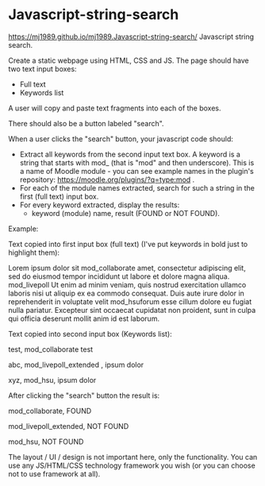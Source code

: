 # Javascript-string-search
https://mj1989.github.io/mj1989.Javascript-string-search/
Javascript string search.

Create a static webpage using HTML, CSS and JS. The page should have two text input boxes:
- Full text
- Keywords list

A user will copy and paste text fragments into each of the boxes.

There should also be a button labeled "search".

When a user clicks the "search" button, your javascript code should:
- Extract all keywords from the second input text box. A keyword is a string that starts with mod_ (that is "mod" and then underscore). This is a name of Moodle module - you can see example names in the plugin's repository: https://moodle.org/plugins/?q=type:mod .
- For each of the module names extracted, search for such a string in the first (full text) input box.
- For every keyword extracted, display the results:
  - keyword (module) name, result (FOUND or NOT FOUND).

Example:

Text copied into first input box (full text) (I've put keywords in bold just to highlight them):

Lorem ipsum dolor sit mod_collaborate amet, consectetur adipiscing elit, sed do eiusmod tempor incididunt ut labore et dolore magna aliqua. mod_livepoll Ut enim ad minim veniam, quis nostrud exercitation ullamco laboris nisi ut aliquip ex ea commodo consequat. Duis aute irure dolor in reprehenderit in voluptate velit mod_hsuforum esse cillum dolore eu fugiat nulla pariatur. Excepteur sint occaecat cupidatat non proident, sunt in culpa qui officia deserunt mollit anim id est laborum.

Text copied into second input box (Keywords list):

test, mod_collaborate test

abc, mod_livepoll_extended , ipsum dolor

xyz, mod_hsu, ipsum dolor

After clicking the "search" button the result is:

mod_collaborate, FOUND

mod_livepoll_extended, NOT FOUND

mod_hsu, NOT FOUND

The layout / UI / design is not important here, only the functionality. You can use any JS/HTML/CSS technology framework you wish (or you can choose not  to use framework at all).
